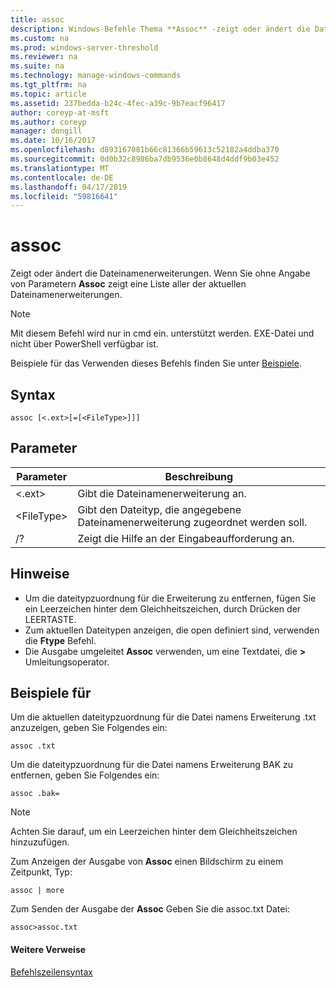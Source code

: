 ```yaml
---
title: assoc
description: Windows-Befehle Thema **Assoc** -zeigt oder ändert die Dateinamenerweiterungen.
ms.custom: na
ms.prod: windows-server-threshold
ms.reviewer: na
ms.suite: na
ms.technology: manage-windows-commands
ms.tgt_pltfrm: na
ms.topic: article
ms.assetid: 237bedda-b24c-4fec-a39c-9b7eacf96417
author: coreyp-at-msft
ms.author: coreyp
manager: dongill
ms.date: 10/16/2017
ms.openlocfilehash: d893167081b66c81366b59613c52182a4ddba370
ms.sourcegitcommit: 0d0b32c8986ba7db9536e0b8648d4ddf9b03e452
ms.translationtype: MT
ms.contentlocale: de-DE
ms.lasthandoff: 04/17/2019
ms.locfileid: "59816641"
---
```

# <a name="assoc"></a>assoc



Zeigt oder ändert die Dateinamenerweiterungen. Wenn Sie ohne Angabe von Parametern **Assoc** zeigt eine Liste aller der aktuellen Dateinamenerweiterungen.

> [!NOTE]
> Mit diesem Befehl wird nur in cmd ein. unterstützt werden. EXE-Datei und nicht über PowerShell verfügbar ist.
>

Beispiele für das Verwenden dieses Befehls finden Sie unter [Beispiele](#BKMK_examples).

## <a name="syntax"></a>Syntax

```
assoc [<.ext>[=[<FileType>]]]
```

## <a name="parameters"></a>Parameter

|Parameter|Beschreibung|
|---------|-----------|
|<.ext>|Gibt die Dateinamenerweiterung an.|
|\<FileType>|Gibt den Dateityp, die angegebene Dateinamenerweiterung zugeordnet werden soll.|
|/?|Zeigt die Hilfe an der Eingabeaufforderung an.|

## <a name="remarks"></a>Hinweise

-   Um die dateitypzuordnung für die Erweiterung zu entfernen, fügen Sie ein Leerzeichen hinter dem Gleichheitszeichen, durch Drücken der LEERTASTE.
-   Zum aktuellen Dateitypen anzeigen, die open definiert sind, verwenden die **Ftype** Befehl.
-   Die Ausgabe umgeleitet **Assoc** verwenden, um eine Textdatei, die **>** Umleitungsoperator.

## <a name="BKMK_examples"></a>Beispiele für

Um die aktuellen dateitypzuordnung für die Datei namens Erweiterung .txt anzuzeigen, geben Sie Folgendes ein:
```
assoc .txt
```
Um die dateitypzuordnung für die Datei namens Erweiterung BAK zu entfernen, geben Sie Folgendes ein:
```
assoc .bak= 
```

> [!NOTE]
> Achten Sie darauf, um ein Leerzeichen hinter dem Gleichheitszeichen hinzuzufügen.

Zum Anzeigen der Ausgabe von **Assoc** einen Bildschirm zu einem Zeitpunkt, Typ:
```
assoc | more
```
Zum Senden der Ausgabe der **Assoc** Geben Sie die assoc.txt Datei:
```
assoc>assoc.txt
```

#### <a name="additional-references"></a>Weitere Verweise

[Befehlszeilensyntax](command-line-syntax-key.md)
